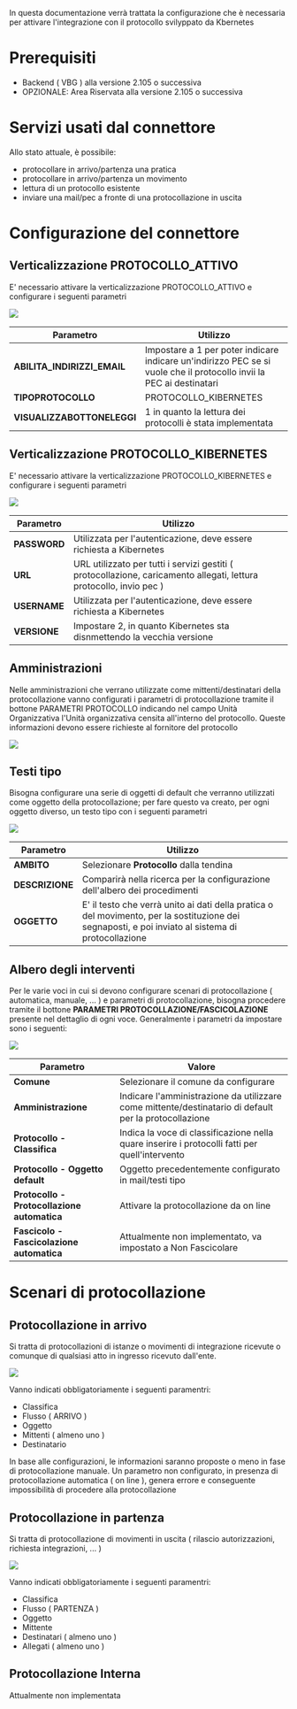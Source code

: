 In questa documentazione verrà trattata la configurazione che è necessaria per attivare l'integrazione con il protocollo svilyppato da Kbernetes

# Prerequisiti

  - Backend ( VBG ) alla versione 2.105 o successiva
  - OPZIONALE: Area Riservata alla versione 2.105 o successiva

# Servizi usati dal connettore
Allo stato attuale, è possibile:
  - protocollare in arrivo/partenza una pratica 
  - protocollare in arrivo/partenza un movimento 
  - lettura di un protocollo esistente
  - inviare una mail/pec a fronte di una protocollazione in uscita

# Configurazione del connettore

## Verticalizzazione PROTOCOLLO_ATTIVO

E' necessario attivare la verticalizzazione PROTOCOLLO_ATTIVO e configurare i seguenti parametri

![](./immagini/kibernetes/verticalizzazione_protocollo_attivo.png)

| Parametro | Utilizzo |
| ------ | ------ |
| **ABILITA_INDIRIZZI_EMAIL** | Impostare a 1 per poter indicare indicare un'indirizzo PEC se si vuole che il protocollo invii la PEC ai destinatari |
| **TIPOPROTOCOLLO** | PROTOCOLLO_KIBERNETES |
| **VISUALIZZABOTTONELEGGI** | 1 in quanto la lettura dei protocolli è stata implementata |

## Verticalizzazione PROTOCOLLO_KIBERNETES

E' necessario attivare la verticalizzazione PROTOCOLLO_KIBERNETES e configurare i seguenti parametri

![](./immagini/kibernetes/verticalizzazione_protocollo_kibernetes.png)

| Parametro | Utilizzo |
| ------ | ------ |
| **PASSWORD** | Utilizzata per l'autenticazione, deve essere richiesta a Kibernetes |
| **URL** | URL utilizzato per tutti i servizi gestiti ( protocollazione, caricamento allegati, lettura protocollo, invio pec ) |
| **USERNAME** | Utilizzata per l'autenticazione, deve essere richiesta a Kibernetes |
| **VERSIONE** | Impostare 2, in quanto Kibernetes sta disnmettendo la vecchia versione |

## Amministrazioni

Nelle amministrazioni che verrano utilizzate come mittenti/destinatari della protocollazione vanno configurati i parametri di protocollazione tramite il bottone PARAMETRI PROTOCOLLO indicando nel campo Unità Organizzativa l'Unità organizzativa censita all'interno del protocollo. Queste informazioni devono essere richieste al fornitore del protocollo

![](./immagini/kibernetes/amministrazioni.png)

## Testi tipo

Bisogna configurare una serie di oggetti di default che verranno utilizzati come oggetto della protocollazione; per fare questo va creato, per ogni oggetto diverso, un testo tipo con i seguenti parametri

![](./immagini/kibernetes/mail_testi_tipo.png)

| Parametro | Utilizzo |
| ------ | ------ |
| **AMBITO** | Selezionare **Protocollo** dalla tendina |
| **DESCRIZIONE** | Comparirà nella ricerca per la configurazione dell'albero dei procedimenti |
| **OGGETTO** | E' il testo che verrà unito ai dati della pratica o del movimento, per la sostituzione dei segnaposti, e poi inviato al sistema di protocollazione |

## Albero degli interventi

Per le varie voci in cui si devono configurare scenari di protocollazione ( automatica, manuale, ... ) e parametri di protocollazione, bisogna procedere tramite il bottone **PARAMETRI PROTOCOLLAZIONE/FASCICOLAZIONE** presente nel dettaglio di ogni voce.
Generalmente i parametri da impostare sono i seguenti:

![](./immagini/kibernetes/alberoproc_protocollo.png)

| Parametro | Valore |
| ------ | ------ |
| **Comune** | Selezionare il comune da configurare |
| **Amministrazione** | Indicare l'amministrazione da utilizzare come mittente/destinatario di default per la protocollazione |
| **Protocollo - Classifica** | Indica la voce di classificazione nella quare inserire i protocolli fatti per quell'intervento |
| **Protocollo - Oggetto default** | Oggetto precedentemente configurato in mail/testi tipo |
| **Protocollo - Protocollazione automatica** | Attivare la protocollazione da on line |
| **Fascicolo - Fascicolazione automatica** | Attualmente non implementato, va impostato a Non Fascicolare |

# Scenari di protocollazione

## Protocollazione in arrivo

Si tratta di protocollazioni di istanze o movimenti di integrazione ricevute o comunque di qualsiasi atto in ingresso ricevuto dall'ente.

![](./immagini/kibernetes/protocollazione_arrivo.png)

Vanno indicati obbligatoriamente i seguenti paramentri:
- Classifica 
- Flusso ( ARRIVO )
- Oggetto
- Mittenti ( almeno uno )
- Destinatario

In base alle configurazioni, le informazioni saranno proposte o meno in fase di protocollazione manuale. Un parametro non configurato, in presenza di protocollazione automatica ( on line ), genera errore e conseguente impossibilità di procedere alla protocollazione

## Protocollazione in partenza

Si tratta di protocollazione di movimenti in uscita ( rilascio autorizzazioni, richiesta integrazioni, ... )

![](./immagini/kibernetes/protocollazione_partenza.png)

Vanno indicati obbligatoriamente i seguenti paramentri:
- Classifica 
- Flusso ( PARTENZA )
- Oggetto
- Mittente
- Destinatari ( almeno uno )
- Allegati ( almeno uno )

## Protocollazione Interna

Attualmente non implementata

